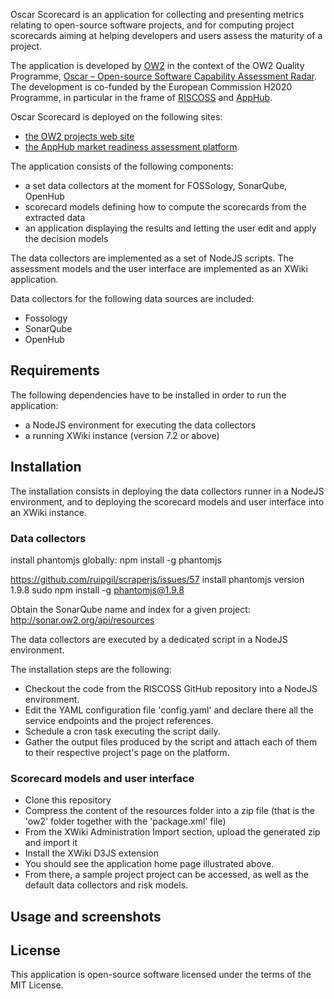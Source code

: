 Oscar Scorecard is an application for collecting and presenting metrics relating to open-source software projects, and for computing project scorecards aiming at helping developers and users assess the maturity of a project.

The application is developed by [OW2](https://www.ow2.org) in the context of the OW2 Quality Programme, [Oscar – Open-source Software Capability Assessment Radar](https://projects.ow2.org/bin/wiki/oscar). The development is co-funded by the European Commission H2020 Programme, in particular in the frame of [RISCOSS](https://www.riscoss.eu) and [AppHub](https://www.apphub.eu.com).

Oscar Scorecard is deployed on the following sites:
- [the OW2 projects web site](https://projects.ow2.org/)
- [the AppHub market readiness assessment platform](https://projects.apphub.eu.com).

The application consists of the following components:
- a set data collectors at the moment for FOSSology, SonarQube, OpenHub
- scorecard models defining how to compute the scorecards from the extracted data
- an application displaying the results and letting the user edit and apply the decision models

The data collectors are implemented as a set of NodeJS scripts. The assessment models and the user interface are implemented as an XWiki application.

Data collectors for the following data sources are included:
- Fossology
- SonarQube
- OpenHub

## Requirements

The following dependencies have to be installed in order to run the application:
- a NodeJS environment for executing the data collectors
- a running XWiki instance (version 7.2 or above)

## Installation

The installation consists in deploying the data collectors runner in a NodeJS environment, and to deploying the scorecard models and user interface into an XWiki instance.

### Data collectors

install phantomjs globally: npm install -g phantomjs

https://github.com/ruipgil/scraperjs/issues/57
install phantomjs version 1.9.8
sudo npm install -g phantomjs@1.9.8

Obtain the SonarQube name and index for a given project: http://sonar.ow2.org/api/resources

The data collectors are executed by a dedicated script in a NodeJS environment.

The installation steps are the following:
- Checkout the code from the RISCOSS GitHub repository into a NodeJS environment.
- Edit the YAML configuration file 'config.yaml' and declare there all the service endpoints and the project references.
- Schedule a cron task executing the script daily.
- Gather the output files produced by the script and attach each of them to their respective project's page on the platform.

### Scorecard models and user interface

- Clone this repository
- Compress the content of the resources folder into a zip file (that is the 'ow2' folder together with the 'package.xml' file)
- From the XWiki Administration Import section, upload the generated zip and import it
- Install the XWiki D3JS extension
- You should see the application home page illustrated above.
- From there, a sample project project can be accessed, as well as the default data collectors and risk models.

## Usage and screenshots


## License

This application is open-source software licensed under the terms of the MIT License.
